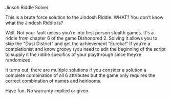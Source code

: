 Jinsoh Riddle Solver

This is a brute force solution to the Jindosh Riddle. WHAT? You don't know what the Jindosh Riddle is?

Well. Not your fault unless you're into first person stealth games. It's a riddle from chapter 6 of
the game Dishonored 2. Solving it allows you to skip the "Dust District" and get the achievement “Eureka!” If you’re a completionist and know groovy (you need to edit the beginning of the script
to supply it the riddle specifics of your playthrough since they’re randomized.

It turns out, there are multiple solutions if you consider a solution a complete combination of all 6 attributes but the game only requires the correct combination of names and heirlooms.

Have fun. No warranty implied or given.
